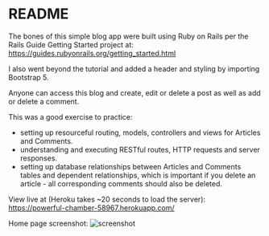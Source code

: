 # README

The bones of this simple blog app were built using Ruby on Rails per the Rails Guide Getting Started project at: https://guides.rubyonrails.org/getting_started.html

I also went beyond the tutorial and added a header and styling by importing Bootstrap 5. 

Anyone can access this blog and create, edit or delete a post as well as add or delete a comment.

This was a good exercise to practice:
- setting up resourceful routing, models, controllers and views for Articles and Comments. 
- understanding and executing RESTful routes, HTTP requests and server responses.
- setting up database relationships between Articles and Comments tables and dependent relationships, which is important if you delete an article - all corresponding comments should also be deleted. 

View live at (Heroku takes ~20 seconds to load the server): https://powerful-chamber-58967.herokuapp.com/

Home page screenshot: ![screenshot](/Screenshot.png![alt](https://link)?raw=true "")


